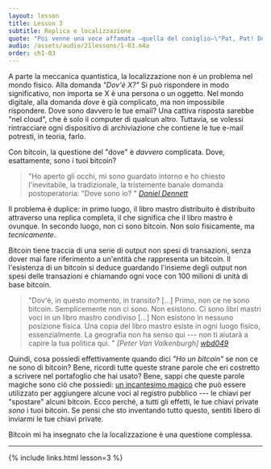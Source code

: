 ```yaml
---
layout: lesson
title: Lesson 3
subtitle: Replica e localizzazione
quote: "Poi venne una voce affamata —quella del coniglio—\"Pat, Pat! Dove sei?\""
audio: /assets/audio/21lessons/1-03.m4a
order: ch1-03
---
```


A parte la meccanica quantistica, la localizzazione non è un problema nel mondo fisico.
Alla domanda *"Dov'è X?"* Si può rispondere in modo significativo, non 
importa se X è una persona o un oggetto. Nel mondo digitale, alla domanda
*dove* è già complicato, ma non impossibile rispondere. Dove
sono davvero le tue email? Una cattiva risposta sarebbe "nel cloud", che è
solo il computer di qualcun altro. Tuttavia, se volessi rintracciare ogni 
dispositivo di archiviazione che contiene le tue e-mail potresti, in teoria, farlo.

Con bitcoin, la questione del "dove" è *davvero* complicata. Dove,
esattamente, sono i tuoi bitcoin?

> "Ho aperto gli occhi, mi sono guardato intorno e ho chiesto l'inevitabile, la tradizionale, 
la tristemente banale domanda postoperatoria: "Dove
> sono io? "
> <cite> [Daniel Dennett] </cite>

Il problema è duplice: in primo luogo, il libro mastro distribuito è distribuito attraverso una
replica completa, il che significa che il libro mastro è ovunque. In secondo luogo, non ci sono
bitcoin. Non solo fisicamente, ma *tecnicamente*.

Bitcoin tiene traccia di una serie di output non spesi di transazioni, senza
dover mai fare riferimento a un'entità che rappresenta un bitcoin. Il
l'esistenza di un bitcoin si deduce guardando l'insieme degli output non spesi
delle transazioni e chiamando ogni voce con 100 milioni di unità di base bitcoin.

> "Dov'è, in questo momento, in transito? [...] Primo, non ce ne sono
> bitcoin. Semplicemente non ci sono. Non esistono. Ci sono libri mastri
> voci in un libro mastro condiviso [...] Non esistono in nessuno
> posizione fisica. Una copia del libro mastro esiste in ogni luogo fisico,
> essenzialmente. La geografia non ha senso qui --- non ti
> aiutarà a capire la tua politica qui. "
> <cite> [Peter Van Valkenburgh] [wbd049] </cite>

Quindi, cosa possiedi effettivamente quando dici *"Ho un bitcoin"* se 
non ce ne sono di bitcoin? Bene, ricordi tutte queste strane parole che eri
costretto a scrivere nel portafoglio che hai usato? Bene, sappi che queste parole magiche
sono ciò che possiedi: [un incantesimo magico][a magic spell] che può essere utilizzato per aggiungere alcune voci
al registro pubblico --- le chiavi per "spostare" alcuni bitcoin. Ecco perché,
a tutti gli effetti, le tue chiavi private *sono* i tuoi bitcoin. Se
pensi che sto inventando tutto questo, sentiti libero di inviarmi le tue chiavi
private.

Bitcoin mi ha insegnato che la localizzazione è una questione complessa.

---

{% include links.html lesson=3 %}

<!-- Through the Looking-Glass -->
[a magic spell]: https://dergigi.com/2018/08/17/the-magic-dust-of-cryptography/

<!-- Down the Rabbit Hole -->
[Daniel Dennett]: https://www.lehigh.edu/~mhb0/Dennett-WhereAmI.pdf
[1st Amendment]: https://en.wikipedia.org/wiki/First_Amendment_to_the_United_States_Constitution
[wbd049]: https://www.whatbitcoindid.com/podcast/coin-centers-peter-van-valkenburg-on-preserving-the-freedom-to-innovate-with-public-blockchains

<!-- Wikipedia -->
[alice]: https://en.wikipedia.org/wiki/Alice%27s_Adventures_in_Wonderland
[carroll]: https://en.wikipedia.org/wiki/Lewis_Carroll
